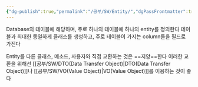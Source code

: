 ```yaml
---
{"dg-publish":true,"permalink":"/공부/SW/Entity/","dgPassFrontmatter":true}
---
```



Database의 테이블에 해당하며, 주로 하나의 테이블에 하나의 entity를 정의한다
테이블과 최대한 동일하게 클래스를 생성하고, 주로 테이블이 가지는 column들을 필드로 가진다

Entity를 다른 클래스, 메소드, 사용자와 직접 교환하는 것은 ==지양==한다
이러한 교환을 위해선 [[공부/SW/DTO(Data Transfer Object)\|DTO(Data Transfer Object)]]나 [[공부/SW/VO(Value Object)\|VO(Value Object)]]를 이용하는 것이 좋다